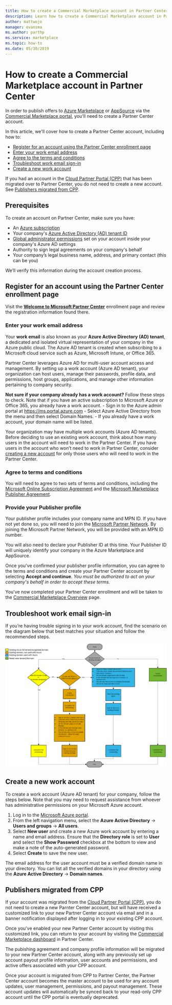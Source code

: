 ```yaml
---
title: How to create a Commercial Marketplace account in Partner Center  
description: Learn how to create a Commercial Marketplace account in Partner Center. 
author: mattwojo
manager: evansma
ms.author: parthp 
ms.service: marketplace 
ms.topic: how-to
ms.date: 05/30/2019
---
```


# How to create a Commercial Marketplace account in Partner Center

In order to publish offers to [Azure Marketplace](https://azuremarketplace.microsoft.com/) or [AppSource](https://appsource.microsoft.com/) via the [Commercial Marketplace portal](https://partner.microsoft.com/dashboard/commercial-marketplace), you'll need to create a Partner Center account.  

In this article, we'll cover how to create a Partner Center account, including how to: 

- [Register for an account using the Partner Center enrollment page](#register-for-an-account-using-the-partner-center-enrollment-page)
- [Enter your work email address](#enter-your-work-email-address)
- [Agree to the terms and conditions](#agree-to-terms-and-conditions) 
- [Troubleshoot work email sign-in](#troubleshoot-work-email-sign-in)
- [Create a new work account](#create-a-new-work-account)

If you had an account in the [Cloud Partner Portal (CPP)](https://cloudpartner.azure.com) that has been migrated over to Partner Center, you do not need to create a new account. See [Publishers migrated from CPP](#publishers-migrated-from-cpp). 

## Prerequisites

To create an account on Partner Center, make sure you have:

- An [Azure subscription](https://azure.microsoft.com/free/)
- Your company's [Azure Active Directory (AD) tenant ID](https://docs.microsoft.com/azure/active-directory/fundamentals/active-directory-access-create-new-tenant)
- [Global administrator permissions](https://docs.microsoft.com/azure/active-directory/users-groups-roles/directory-assign-admin-roles) set on your account inside your company's Azure AD settings 
- Authority to sign legal agreements on your company's behalf
- Your company’s legal business name, address, and primary contact (this can be you)

We’ll verify this information during the account creation process.

## Register for an account using the Partner Center enrollment page 

Visit the [**Welcome to Microsoft Partner Center**](https://partner.microsoft.com/dashboard/account/v3/enrollment/introduction/azureisv) enrollment page and review the registration information found there.

### Enter your work email address

Your **work email** is also known as your **Azure Active Directory (AD) tenant**, a dedicated and isolated virtual representation of your company in the Azure public cloud. The Azure AD tenant is created when subscribing to a Microsoft cloud service such as Azure, Microsoft Intune, or Office 365.

Partner Center leverages Azure AD for multi-user account access and management. By setting up a work account (Azure AD tenant), your organization can host users, manage their passwords, profile data, and permissions, host groups, applications, and manage other information pertaining to company security. 

**Not sure if your company already has a work account?**
Follow these steps to check. Note that if you have an active subscription to Microsoft Azure or Office 365, you already have a work account.
    - Sign in to the Azure admin portal at https://ms.portal.azure.com
    - Select Azure Active Directory from the menu and then select Domain Names.
    - If you already have a work account, your domain name will be listed.

Your organization may have multiple work accounts (Azure AD tenants). Before deciding to use an existing work account, think about how many users in the account will need to work in the Partner Center. If you have users in the account who won’t need to work in Partner Center, consider [creating a new account](#create-a-new-work-account) for only those users who will need to work in the Partner Center.

### Agree to terms and conditions

You will need to agree to two sets of terms and conditions, including the [Microsoft Online Subscription Agreement](https://go.microsoft.com/fwlink/?LinkId=870457) and the [Microsoft Marketplace Publisher Agreement](https://go.microsoft.com/fwlink/?linkid=843476).


### Provide your Publisher profile

Your publisher profile includes your company name and MPN ID. If you have not yet done so, you will need to join the [Microsoft Partner Network](https://partner.microsoft.com/commercial). By joining the Microsoft Partner Network, you will be provided with an MPN ID number. 

You will also need to declare your Publisher ID at this time. Your Publisher ID will uniquely identify your company in the Azure Marketplace and AppSource. 

Once you've confirmed your publisher profile information, you can agree to the terms and conditions and create your Partner Center account by selecting **Accept and continue**. *You must be authorized to act on your company's behalf in order to accept these terms.*

You've now completed your Partner Center enrollment and will be taken to the [Commercial Marketplace Overview](./commercial-marketplace-overview.md) page.

## Troubleshoot work email sign-in

If you’re having trouble signing in to your work account, find the scenario on the diagram below that best matches your situation and follow the recommended steps. 

![Diagram for troubleshooting work account sign-in](./media/onboarding-aad-flow.png)


## Create a new work account

To create a work account (Azure AD tenant) for your company, follow the steps below. Note that you may need to request assistance from whoever has administrative permissions on your Microsoft Azure account.

1. Log in to the [Microsoft Azure portal](https://portal.azure.com/).
2. From the left navigation menu, select the **Azure Active Directory** -> **Users and groups** -> **All users**. 
3. Select **New user** and create a new Azure work account by entering a name and email address. Ensure that the **Directory role** is set to **User** and select the **Show Password** checkbox at the bottom to view and make a note of the auto-generated password. 
4. Select **Create** to save the new user.

The email address for the user account must be a verified domain name in your directory. You can list all the verified domains in your directory using the **Azure Active Directory** -> **Domain names**.

## Publishers migrated from CPP

If your account was migrated from the [Cloud Partner Portal (CPP)](https://cloudpartner.azure.com), you do not need to create a new Parnter Center account, but will have received a customized link to your new Partner Center account via email and in a banner notification displayed after logging in to your existing CPP account.

Once you've enabled your new Partner Center account by visiting this customized link, you can return to your account by visiting the [Commercial Marketplace dashboard](https://partner.microsoft.com/dashboard/commercial-marketplace/) in Partner Center.

The pubishing agreement and company profile information will be migrated to your new Partner Center account, along with any previously set up account payout profile information, user accounts and permissions, and active offers associated with your CPP account. 

Once your account is migrated from CPP to Partner Center, the Partner Center account becomes the master account to be used for any account updates, user management, permissions, and payout management. These account updates will automatically be synced back to your read-only CPP account until the CPP portal is eventually deprecated. 

